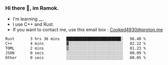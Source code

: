 ### Hi there 👋, im Ramok.

- I'm learning __.
- I use C++ and Rust.
- If you want to contact me, use this email box : Cooked4930@proton.me

<!--START_SECTION:waka-->

```txt
Rust       3 hrs 36 mins   ████████████████████████░   96.40 %
C++        4 mins          ▓░░░░░░░░░░░░░░░░░░░░░░░░   02.22 %
TOML       2 mins          ▒░░░░░░░░░░░░░░░░░░░░░░░░   01.23 %
JSON       0 secs          ░░░░░░░░░░░░░░░░░░░░░░░░░   00.09 %
Other      0 secs          ░░░░░░░░░░░░░░░░░░░░░░░░░   00.05 %
```

<!--END_SECTION:waka-->
